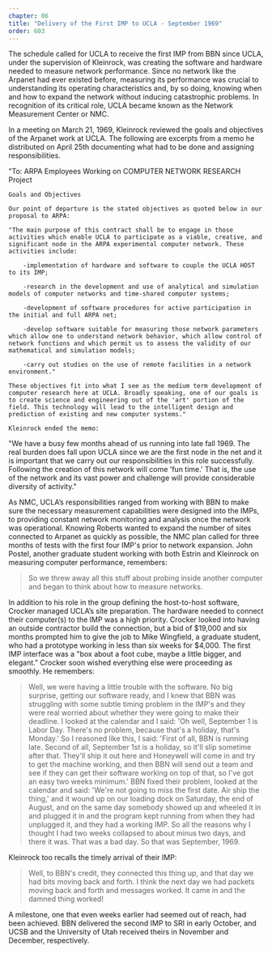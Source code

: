 ```yaml
---
chapter: 06
title: "Delivery of the First IMP to UCLA - September 1969"
order: 603
---
```


The schedule called for UCLA to receive the first IMP from BBN since UCLA, under the supervision of Kleinrock, was creating the software and hardware needed to measure network performance. Since no network like the Arpanet had ever existed before, measuring its performance was crucial to understanding its operating characteristics and, by so doing, knowing when and how to expand the network without inducing catastrophic problems. In recognition of its critical role, UCLA became known as the Network Measurement Center or NMC.

In a meeting on March 21, 1969, Kleinrock reviewed the goals and objectives of the Arpanet work at UCLA. The following are excerpts from a memo he distributed on April 25th documenting what had to be done and assigning responsibilities.

 

"To: ARPA Employees Working on COMPUTER NETWORK RESEARCH Project

    Goals and Objectives

    Our point of departure is the stated objectives as quoted below in our proposal to ARPA:

    "The main purpose of this contract shall be to engage in those activities which enable UCLA to participate as a viable, creative, and significant node in the ARPA experimental computer network. These activities include:

        -implementation of hardware and software to couple the UCLA HOST to its IMP;

        -research in the development and use of analytical and simulation models of computer networks and time-shared computer systems;

        -development of software procedures for active participation in the initial and full ARPA net;

        -develop software suitable for measuring those network parameters which allow one to understand network behavior, which allow control of network functions and which permit us to assess the validity of our mathematical and simulation models;

        -carry out studies on the use of remote facilities in a network environment."

    These objectives fit into what I see as the medium term development of computer research here at UCLA. Broadly speaking, one of our goals is to create science and engineering out of the 'art' portion of the field. This technology will lead to the intelligent design and prediction of existing and new computer systems."

    Kleinrock ended the memo:

"We have a busy few months ahead of us running into late fall 1969. The real burden does fall upon UCLA since we are the first node in the net and it is important that we carry out our responsibilities in this role successfully. Following the creation of this network will come 'fun time.' That is, the use of the network and its vast power and challenge will provide considerable diversity of activity."

As NMC, UCLA’s responsibilities ranged from working with BBN to make sure the necessary measurement capabilities were designed into the IMPs, to providing constant network monitoring and analysis once the network was operational. Knowing Roberts wanted to expand the number of sites connected to Arpanet as quickly as possible, the NMC plan called for three months of tests with the first four IMP's prior to network expansion. John Postel, another graduate student working with both Estrin and Kleinrock on measuring computer performance, remembers:

>So we threw away all this stuff about probing inside another computer and began to think about how to measure networks.

In addition to his role in the group defining the host-to-host software, Crocker managed UCLA’s site preparation. The hardware needed to connect their computer(s) to the IMP was a high priority. Crocker looked into having an outside contractor build the connection, but a bid of $19,000 and six months prompted him to give the job to Mike Wingfield, a graduate student, who had a prototype working in less than six weeks for $4,000. The first IMP interface was a "box about a foot cube, maybe a little bigger, and elegant." Crocker soon wished everything else were proceeding as smoothly. He remembers:

>Well, we were having a little trouble with the software. No big surprise, getting our software ready, and I knew that BBN was struggling with some subtle timing problem in the IMP's and they were real worried about whether they were going to make their deadline. I looked at the calendar and I said: 'Oh well, September 1 is Labor Day. There's no problem, because that's a holiday, that's Monday.' So I reasoned like this, I said: 'First of all, BBN is running late. Second of all, September 1st is a holiday, so it'll slip sometime after that. They'll ship it out here and Honeywell will come in and try to get the machine working, and then BBN will send out a team and see if they can get their software working on top of that, so I've got an easy two weeks minimum.' BBN fixed their problem, looked at the calendar and said: 'We're not going to miss the first date. Air ship the thing,' and it wound up on our loading dock on Saturday, the end of August, and on the same day somebody showed up and wheeled it in and plugged it in and the program kept running from when they had unplugged it, and they had a working IMP. So all the reasons why I thought I had two weeks collapsed to about minus two days, and there it was. That was a bad day. So that was September, 1969.

Kleinrock too recalls the timely arrival of their IMP:

>Well, to BBN's credit, they connected this thing up, and that day we had bits moving back and forth. I think the next day we had packets moving back and forth and messages worked. It came in and the damned thing worked!

A milestone, one that even weeks earlier had seemed out of reach, had been achieved. BBN delivered the second IMP to SRI in early October, and UCSB and the University of Utah received theirs in November and December, respectively.
